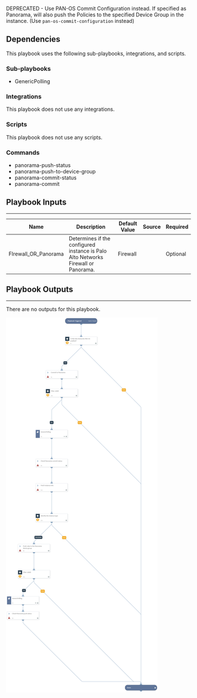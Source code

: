 DEPRECATED - Use PAN-OS Commit Configuration instead.
If specified as Panorama, will also push the Policies to the specified Device Group in the instance. (Use `pan-os-commit-configuration` instead)

## Dependencies
This playbook uses the following sub-playbooks, integrations, and scripts.

### Sub-playbooks
* GenericPolling

### Integrations
This playbook does not use any integrations.

### Scripts
This playbook does not use any scripts.

### Commands
* panorama-push-status
* panorama-push-to-device-group
* panorama-commit-status
* panorama-commit

## Playbook Inputs
---

| **Name** | **Description** | **Default Value** | **Source** | **Required** |
| --- | --- | --- | --- | --- |
| FIrewall_OR_Panorama | Determines if the configured instance is Palo Alto Networks Firewall or Panorama. | Firewall |  | Optional |

## Playbook Outputs
---
There are no outputs for this playbook.

![PanoramaCommitConfiguration](https://github.com/ElazarK/content-docs/blob/master/images/playbooks/PAN-OS_Commit_Configuration.png)
